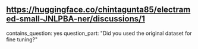 ## https://huggingface.co/chintagunta85/electramed-small-JNLPBA-ner/discussions/1

contains_question: yes
question_part: "Did you used the original dataset for fine tuning?"